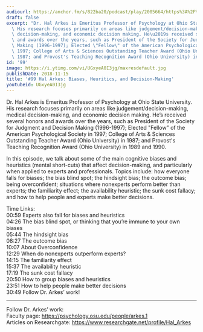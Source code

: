 ```yaml
---
audiourl: https://anchor.fm/s/822ba20/podcast/play/2005664/https%3A%2F%2Fd3ctxlq1ktw2nl.cloudfront.net%2Fproduction%2F2018-11-30%2F7707363-44100-2-a76585d2d6e4.mp3
draft: false
excerpt: "Dr. Hal Arkes is Emeritus Professor of Psychology at Ohio State University.\
  \ His research focuses primarily on areas like judgement/decision-making, medical\
  \ decision-making, and economic decision making. He\u2019s received several honors\
  \ and awards over the years, such as President of the Society for Judgment and Decision\
  \ Making (1996-1997); Elected \"Fellow\" of the American Psychological Society in\
  \ 1997; College of Arts & Sciences Outstanding Teacher Award (Ohio University) in\
  \ 1987; and Provost's Teaching Recognition Award (Ohio University) in 1989 and 1990."
id: '99'
image: https://i.ytimg.com/vi/UGxyeA0I3jg/maxresdefault.jpg
publishDate: 2018-11-15
title: '#99 Hal Arkes: Biases, Heuritics, and Decision-Making'
youtubeid: UGxyeA0I3jg
---
```

<div class="timelinks">

Dr. Hal Arkes is Emeritus Professor of Psychology at Ohio State University. His research focuses primarily on areas like judgement/decision-making, medical decision-making, and economic decision making. He’s received several honors and awards over the years, such as President of the Society for Judgment and Decision Making (1996-1997); Elected "Fellow" of the American Psychological Society in 1997; College of Arts & Sciences Outstanding Teacher Award (Ohio University) in 1987; and Provost's Teaching Recognition Award (Ohio University) in 1989 and 1990.

In this episode, we talk about some of the main cognitive biases and heuristics (mental short-cuts) that affect decision-making, and particularly when applied to experts and professionals. Topics include: how everyone falls for biases; the bias blind spot; the hindsight bias; the outcome bias; being overconfident; situations where nonexperts perform better than experts; the familiarity effect; the availability heuristic; the sunk cost fallacy; and how to help people and experts make better decisions.

Time Links:  
<time>00:59</time> Experts also fall for biases and heuristics  
<time>04:26</time> The bias blind spot, or thinking that you’re immune to your own biases                   
<time>05:44</time> The hindsight bias        
<time>08:27</time> The outcome bias      
<time>10:07</time> About Overconfidence        
<time>12:29</time> When do nonexperts outperform experts?           
<time>14:15</time> The familiarity effect    
<time>15:37</time> The availability heuristic  
<time>17:19</time> The sunk cost fallacy  
<time>20:50</time> How to group biases and heuristics  
<time>23:51</time> How to help people make better decisions  
<time>30:49</time> Follow Dr. Arkes’ work!

---

Follow Dr. Arkes’ work:  
Faculty page: https://psychology.osu.edu/people/arkes.1  
Articles on Researchgate: https://www.researchgate.net/profile/Hal_Arkes
</div>

